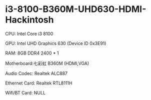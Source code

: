 # i3-8100-B360M-UHD630-HDMI-Hackintosh  
CPU: Intel Core i3 8100

GPU: Intel UHD Graphics 630 (Device ID 0x3E91)

RAM: 8GB DDR4 2400 * 1

Motherboard:七彩虹 B360M (HDMI,VGA)

Audio Codec: Realtek ALC887 

Ethernet Card: Realtek RTL8111H

Wifi/BT Card: NULL
